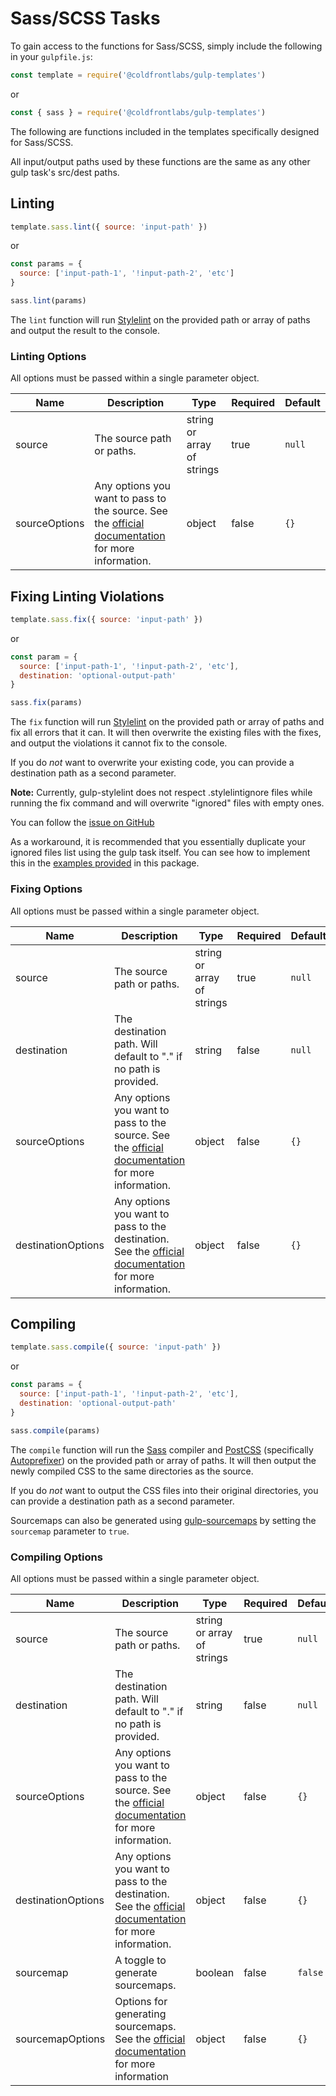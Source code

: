 # Sass/SCSS Tasks

To gain access to the functions for Sass/SCSS, simply include the following in your `gulpfile.js`:

```js
const template = require('@coldfrontlabs/gulp-templates')
```

or

```js
const { sass } = require('@coldfrontlabs/gulp-templates')
```

The following are functions included in the templates specifically designed for Sass/SCSS.

All input/output paths used by these functions are the same as any other gulp task's src/dest paths.

## Linting

```js
template.sass.lint({ source: 'input-path' })
```

or

```js
const params = {
  source: ['input-path-1', '!input-path-2', 'etc']
}

sass.lint(params)
```

The `lint` function will run [Stylelint](https://github.com/stylelint/stylelint) on the provided path or array of paths and output the result to the console.

### Linting Options

All options must be passed within a single parameter object.

| Name | Description | Type | Required | Default |
| --- | --- | --- | --- | --- |
| source | The source path or paths. | string or array of strings | true | `null` |
| sourceOptions | Any options you want to pass to the source. See the [official documentation](https://gulpjs.com/docs/en/api/src#options) for more information. | object | false | `{}` |

## Fixing Linting Violations

```js
template.sass.fix({ source: 'input-path' })
```

or

```js
const param = {
  source: ['input-path-1', '!input-path-2', 'etc'],
  destination: 'optional-output-path'
}

sass.fix(params)
```

The `fix` function will run [Stylelint](https://github.com/stylelint/stylelint) on the provided path or array of paths and fix all errors that it can. It will then overwrite the existing files with the fixes, and output the violations it cannot fix to the console.

If you do _not_ want to overwrite your existing code, you can provide a destination path as a second parameter.

**Note:** Currently, gulp-stylelint does not respect .stylelintignore files while running the fix command and will overwrite "ignored" files with empty ones.

You can follow the [issue on GitHub](https://github.com/olegskl/gulp-stylelint/issues/85)

As a workaround, it is recommended that you essentially duplicate your ignored files list using the gulp task itself. You can see how to implement this in the [examples provided](/examples) in this package.

### Fixing Options

All options must be passed within a single parameter object.

| Name | Description | Type | Required | Default |
| --- | --- | --- | --- | --- |
| source | The source path or paths. | string or array of strings | true | `null` |
| destination | The destination path. Will default to "." if no path is provided. | string | false | `null` |
| sourceOptions | Any options you want to pass to the source. See the [official documentation](https://gulpjs.com/docs/en/api/src#options) for more information. | object | false | `{}` |
| destinationOptions | Any options you want to pass to the destination. See the [official documentation](https://gulpjs.com/docs/en/api/dest#options) for more information. | object | false | `{}` |

## Compiling

```js
template.sass.compile({ source: 'input-path' })
```

or

```js
const params = {
  source: ['input-path-1', '!input-path-2', 'etc'],
  destination: 'optional-output-path'
}

sass.compile(params)
```

The `compile` function will run the [Sass](https://www.npmjs.com/package/sass) compiler and [PostCSS](https://github.com/postcss/postcss) (specifically [Autoprefixer](https://github.com/postcss/autoprefixer)) on the provided path or array of paths. It will then output the newly compiled CSS to the same directories as the source.

If you do _not_ want to output the CSS files into their original directories, you can provide a destination path as a second parameter.

Sourcemaps can also be generated using [gulp-sourcemaps](https://github.com/gulp-sourcemaps/gulp-sourcemaps) by setting the `sourcemap` parameter to `true`.

### Compiling Options

All options must be passed within a single parameter object.

| Name | Description | Type | Required | Default |
| --- | --- | --- | --- | --- |
| source | The source path or paths. | string or array of strings | true | `null` |
| destination | The destination path. Will default to "." if no path is provided. | string | false | `null` |
| sourceOptions | Any options you want to pass to the source. See the [official documentation](https://gulpjs.com/docs/en/api/src#options) for more information. | object | false | `{}` |
| destinationOptions | Any options you want to pass to the destination. See the [official documentation](https://gulpjs.com/docs/en/api/dest#options) for more information. | object | false | `{}` |
| sourcemap | A toggle to generate sourcemaps. | boolean | false | `false` |
| sourcemapOptions | Options for generating sourcemaps. See the [official documentation](https://github.com/gulp-sourcemaps/gulp-sourcemaps#usage) for more information | object | false | `{}` |
